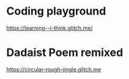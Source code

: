 # Coding playground
https://learning--i-think.glitch.me/
# Dadaist Poem remixed
https://circular-rough-jingle.glitch.me
